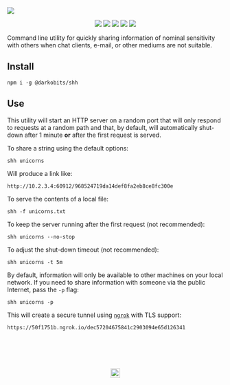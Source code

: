 <a href="#top" id="top">
  <img src="https://user-images.githubusercontent.com/441546/55774650-e81ff900-5a4a-11e9-833d-b28a482bed88.png" style="max-width: 100%;">
</a>
<p align="center">
  <a href="https://www.npmjs.com/package/@darkobits/shh"><img src="https://img.shields.io/npm/v/@darkobits/shh.svg?style=flat-square"></a>
  <a href="https://travis-ci.org/darkobits/shh"><img src="https://img.shields.io/travis/darkobits/shh.svg?style=flat-square"></a>
  <a href="https://david-dm.org/darkobits/shh"><img src="https://img.shields.io/david/darkobits/shh.svg?style=flat-square"></a>
  <a href="https://github.com/conventional-changelog/standard-version"><img src="https://img.shields.io/badge/conventional%20commits-1.0.0-027dc6.svg?style=flat-square"></a>
  <a href="https://github.com/sindresorhus/xo"><img src="https://img.shields.io/badge/code_style-XO-e271a5.svg?style=flat-square"></a>
</p>

Command line utility for quickly sharing information of nominal sensitivity with others when chat clients, e-mail, or other mediums are not suitable.

## Install

```
npm i -g @darkobits/shh
```

## Use

This utility will start an HTTP server on a random port that will only respond to requests at a random path and that, by default, will automatically shut-down after 1 minute **or** after the first request is served.

To share a string using the default options:

```
shh unicorns
```

Will produce a link like:

```
http://10.2.3.4:60912/968524719da14def8fa2eb8ce8fc300e
```

To serve the contents of a local file:

```
shh -f unicorns.txt
```

To keep the server running after the first request (not recommended):

```
shh unicorns --no-stop
```

To adjust the shut-down timeout (not recommended):

```
shh unicorns -t 5m
```

By default, information will only be available to other machines on your local network. If you need to share information with someone via the public Internet, pass the `-p` flag:

```
shh unicorns -p
```

This will create a secure tunnel using [`ngrok`](https://ngrok.com/) with TLS support:

```
https://50f1751b.ngrok.io/dec57204675841c2903094e65d126341
```

## &nbsp;
<p align="center">
  <br>
  <img width="22" height="22" src="https://cloud.githubusercontent.com/assets/441546/25318539/db2f4cf2-2845-11e7-8e10-ef97d91cd538.png">
</p>
